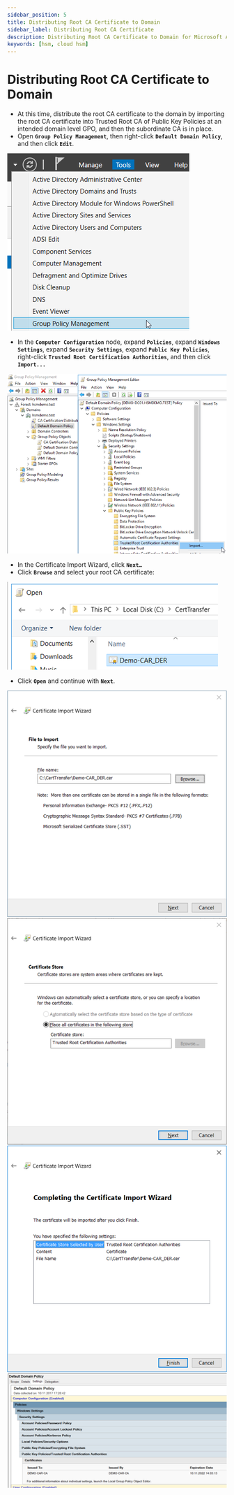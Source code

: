 ```yaml
---
sidebar_position: 5
title: Distributing Root CA Certificate to Domain
sidebar_label: Distributing Root CA Certificate
description: Distributing Root CA Certificate to Domain for Microsoft AD CS Role for Enterprise Subordinate Certificate Authority (CA) with Securosys Hardware Security Modules (HSMs)
keywords: [hsm, cloud hsm]
---
```


# Distributing Root CA Certificate to Domain
- At this time, distribute the root CA certificate to the domain by importing the root CA certificate into Trusted Root CA of Public Key Policies at an intended domain level GPO, and then the subordinate CA is in place. 
- Open **`Group Policy Management`**, then right-click **`Default Domain Policy`**, and then click **`Edit`**.

![](../../img/Group-policy.png)

- In the **`Computer Configuration`** node, expand **`Policies`**, expand **`Windows Settings`**, expand **`Security Settings`**, expand **`Public Key Policies`**, right-click **`Trusted Root Certification Authorities`**, and then click **`Import...`**

![](../../img/group-policy-import.png)

- In the Certificate Import Wizard, click **`Next…`**
- Click **`Browse`** and select your root CA certificate:

![](../../img/Open-root-cert.png)

- Click **`Open`** and continue with **`Next`**.

![](../../img/Certificate-Import-Wizard-root.png)
![](../../img/Certificate-Import-Wizard-import.png)
![](../../img/Certificate-Import-Wizard-root-complete.png)
![](../../img/default-domain-policy.png)

